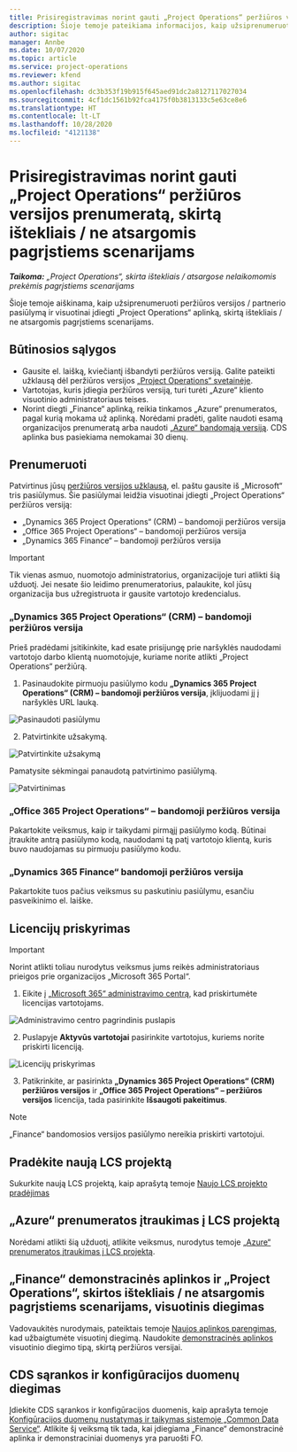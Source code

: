 ```yaml
---
title: Prisiregistravimas norint gauti „Project Operations“ peržiūros versijos prenumeratą, skirtą ištekliais / ne atsargomis pagrįstiems scenarijams
description: Šioje temoje pateikiama informacijos, kaip užsiprenumeruoti ir įdiegti „Project Operations“, skirtą ištekliais / ne atsargomis pagrįstiems scenarijams.
author: sigitac
manager: Annbe
ms.date: 10/07/2020
ms.topic: article
ms.service: project-operations
ms.reviewer: kfend
ms.author: sigitac
ms.openlocfilehash: dc3b353f19b915f645aed91dc2a8127117027034
ms.sourcegitcommit: 4cf1dc1561b92fca4175f0b3813133c5e63ce8e6
ms.translationtype: HT
ms.contentlocale: lt-LT
ms.lasthandoff: 10/28/2020
ms.locfileid: "4121138"
---
```

# <a name="sign-up-for-project-operations-preview-subscriptions-for-resource-non-stocked-scenarios"></a>Prisiregistravimas norint gauti „Project Operations“ peržiūros versijos prenumeratą, skirtą ištekliais / ne atsargomis pagrįstiems scenarijams

_**Taikoma:** „Project Operations“, skirta ištekliais / atsargose nelaikomomis prekėmis pagrįstiems scenarijams_

Šioje temoje aiškinama, kaip užsiprenumeruoti peržiūros versijos / partnerio pasiūlymą ir visuotinai įdiegti „Project Operations“ aplinką, skirtą ištekliais / ne atsargomis pagrįstiems scenarijams.

## <a name="prerequisites"></a>Būtinosios sąlygos

- Gausite el. laišką, kviečiantį išbandyti peržiūros versiją. Galite pateikti užklausą dėl peržiūros versijos [„Project Operations“ svetainėje](https://dynamics.microsoft.com/en-us/project-operations/overview/).
- Vartotojas, kuris įdiegia peržiūros versiją, turi turėti „Azure“ kliento visuotinio administratoriaus teises.
- Norint diegti „Finance“ aplinką, reikia tinkamos „Azure“ prenumeratos, pagal kurią mokama už aplinką. Norėdami pradėti, galite naudoti esamą organizacijos prenumeratą arba naudoti [„Azure“ bandomąją versiją](https://azure.microsoft.com/en-us/free/). CDS aplinka bus pasiekiama nemokamai 30 dienų.

## <a name="subscribe"></a>Prenumeruoti

Patvirtinus jūsų [peržiūros versijos užklausą](https://forms.office.com/FormsPro/Pages/ResponsePage.aspx?id=v4j5cvGGr0GRqy180BHbR56j8lZs0FdAvwT75_WNFyxUMkRDV1NYQU5TNjE2VjhKOVBUNVg2R0s1NC4u), el. paštu gausite iš „Microsoft“ tris pasiūlymus. Šie pasiūlymai leidžia visuotinai įdiegti „Project Operations“ peržiūros versiją:

- „Dynamics 365 Project Operations“ (CRM) – bandomoji peržiūros versija
- „Office 365 Project Operations“ – bandomoji peržiūros versija
- „Dynamics 365 Finance“ – bandomoji peržiūros versija

> [!IMPORTANT]
> Tik vienas asmuo, nuomotojo administratorius, organizacijoje turi atlikti šią užduotį. Jei nesate šio leidimo prenumeratorius, palaukite, kol jūsų organizacija bus užregistruota ir gausite vartotojo kredencialus.

### <a name="dynamics-365-project-operations-crm---preview-trial"></a>„Dynamics 365 Project Operations“ (CRM) – bandomoji peržiūros versija 

Prieš pradėdami įsitikinkite, kad esate prisijungę prie naršyklės naudodami vartotojo darbo klientą nuomotojuje, kuriame norite atlikti „Project Operations“ peržiūrą.

1. Pasinaudokite pirmuoju pasiūlymo kodu **„Dynamics 365 Project Operations“ (CRM) – bandomoji peržiūros versija**, įklijuodami jį į naršyklės URL lauką.

![Pasinaudoti pasiūlymu](./media/16RedeemFirstOfferNew.png)

2. Patvirtinkite užsakymą.

![Patvirtinkite užsakymą](./media/17ConfirmOrderNew.png)

Pamatysite sėkmingai panaudotą patvirtinimo pasiūlymą.

![Patvirtinimas](./media/18OrderConfirmationNew.png)

### <a name="office-365-project-operations---preview-trial"></a>„Office 365 Project Operations“ – bandomoji peržiūros versija

Pakartokite veiksmus, kaip ir taikydami pirmąjį pasiūlymo kodą. Būtinai įtraukite antrą pasiūlymo kodą, naudodami tą patį vartotojo klientą, kuris buvo naudojamas su pirmuoju pasiūlymo kodu.

### <a name="dynamics-365-finance-preview-trial"></a>„Dynamics 365 Finance“ bandomoji peržiūros versija

Pakartokite tuos pačius veiksmus su paskutiniu pasiūlymu, esančiu pasveikinimo el. laiške.

## <a name="assign-licenses"></a>Licencijų priskyrimas

> [!IMPORTANT]
> Norint atlikti toliau nurodytus veiksmus jums reikės administratoriaus prieigos prie organizacijos „Microsoft 365 Portal“.

1. Eikite į [„Microsoft 365“ administravimo centrą](https://portal.office.com/), kad priskirtumėte licencijas vartotojams.

![Administravimo centro pagrindinis puslapis](./media/14AdminPortal.png)

2. Puslapyje **Aktyvūs vartotojai** pasirinkite vartotojus, kuriems norite priskirti licenciją.

![Licencijų priskyrimas](./media/15AssignLicenses.png)

3. Patikrinkite, ar pasirinkta **„Dynamics 365 Project Operations“ (CRM) peržiūros versijos** ir **„Office 365 Project Operations“ – peržiūros versijos** licencija, tada pasirinkite **Išsaugoti pakeitimus**.

> [!NOTE]
> „Finance“ bandomosios versijos pasiūlymo nereikia priskirti vartotojui.

## <a name="start-a-new-project-in-lcs"></a>Pradėkite naują LCS projektą

Sukurkite naują LCS projektą, kaip aprašytą temoje [Naujo LCS projekto pradėjimas](create-lcs-project.md)

## <a name="add-an-azure-subscription-to-an-lcs-project"></a>„Azure“ prenumeratos įtraukimas į LCS projektą

Norėdami atlikti šią užduotį, atlikite veiksmus, nurodytus temoje [„Azure“ prenumeratos įtraukimas į LCS projektą](resource-add-azure-subscription-lcs-project.md).

## <a name="deploy-finance-demo-environment-with-project-operations-for-resourcenon-stocked-scenarios"></a>„Finance“ demonstracinės aplinkos ir „Project Operations“, skirtos ištekliais / ne atsargomis pagrįstiems scenarijams, visuotinis diegimas

Vadovaukitės nurodymais, pateiktais temoje [Naujos aplinkos parengimas](resource-provision-new-environment.md), kad užbaigtumėte visuotinį diegimą. Naudokite [demonstracinės aplinkos](https://docs.microsoft.com/dynamics365/fin-ops-core/dev-itpro/deployment/deploy-demo-environment) visuotinio diegimo tipą, skirtą peržiūros versijai. 

## <a name="install-cds-setup-and-configuration-data"></a>CDS sąrankos ir konfigūracijos duomenų diegimas

Įdiekite CDS sąrankos ir konfigūracijos duomenis, kaip aprašyta temoje [Konfigūracijos duomenų nustatymas ir taikymas sistemoje „Common Data Service“](resource-apply-pro-setup-config-data.md).
Atlikite šį veiksmą tik tada, kai įdiegiama „Finance“ demonstracinė aplinka ir demonstraciniai duomenys yra paruošti FO.
